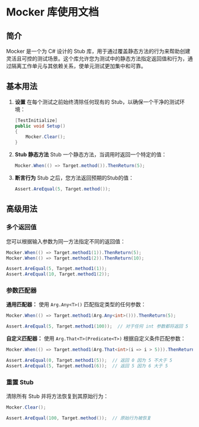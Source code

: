 # Mocker 库使用文档

## 简介

Mocker 是一个为 C# 设计的 Stub 库，用于通过覆盖静态方法的行为来帮助创建灵活且可控的测试场景。这个库允许您为测试中的静态方法指定返回值和行为，通过隔离工作单元与其依赖关系，使单元测试更加集中和可靠。

## 基本用法

1. **设置**
   在每个测试之前始终清除任何现有的 Stub，以确保一个干净的测试环境：

   ```csharp
   [TestInitialize]
   public void Setup()
   {
       Mocker.Clear();
   }
   ```

2. **Stub 静态方法**
   Stub 一个静态方法，当调用时返回一个特定的值：

   ```csharp
   Mocker.When(() => Target.method()).ThenReturn(5);
   ```

3. **断言行为**
   Stub 之后，您方法返回预期的Stub的值：

   ```csharp
   Assert.AreEqual(5, Target.method());
   ```

## 高级用法

### 多个返回值

您可以根据输入参数为同一方法指定不同的返回值：

```csharp
Mocker.When(() => Target.method1(1)).ThenReturn(5);
Mocker.When(() => Target.method1(2)).ThenReturn(10);

Assert.AreEqual(5, Target.method1(1));
Assert.AreEqual(10, Target.method1(2));
```

### 参数匹配器

**通用匹配器：**
使用 `Arg.Any<T>()` 匹配指定类型的任何参数：

```csharp
Mocker.When(() => Target.method1(Arg.Any<int>())).ThenReturn(5);

Assert.AreEqual(5, Target.method1(100));  // 对于任何 int 参数都将返回 5
```

**自定义匹配器：**
使用 `Arg.That<T>(Predicate<T>)` 根据自定义条件匹配参数：

```csharp
Mocker.When(() => Target.method1(Arg.That<int>(i => i > 5))).ThenReturn(5);

Assert.AreEqual(0, Target.method1(5));  // 返回 0 因为 5 不大于 5
Assert.AreEqual(5, Target.method1(6));  // 返回 5 因为 6 大于 5
```

### 重置 Stub

清除所有 Stub 并将方法恢复到其原始行为：

```csharp
Mocker.Clear();

Assert.AreEqual(100, Target.method());  // 原始行为被恢复
```

